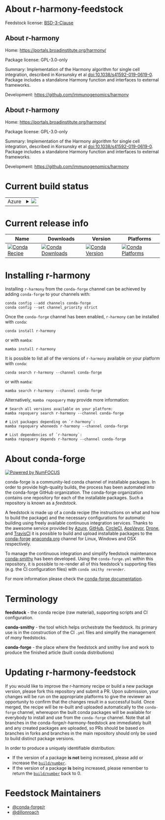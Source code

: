 About r-harmony-feedstock
=========================

Feedstock license: [BSD-3-Clause](https://github.com/conda-forge/r-harmony-feedstock/blob/main/LICENSE.txt)


About r-harmony
---------------

Home: https://portals.broadinstitute.org/harmony/

Package license: GPL-3.0-only

Summary: Implementation of the Harmony algorithm for single cell integration, described in Korsunsky et al <doi:10.1038/s41592-019-0619-0>. Package includes a standalone Harmony function and interfaces to external frameworks.

Development: https://github.com/immunogenomics/harmony

About r-harmony
---------------

Home: https://portals.broadinstitute.org/harmony/

Package license: GPL-3.0-only

Summary: Implementation of the Harmony algorithm for single cell integration, described in Korsunsky et al <doi:10.1038/s41592-019-0619-0>. Package includes a standalone Harmony function and interfaces to external frameworks.

Development: https://github.com/immunogenomics/harmony

Current build status
====================


<table>
    
  <tr>
    <td>Azure</td>
    <td>
      <details>
        <summary>
          <a href="https://dev.azure.com/conda-forge/feedstock-builds/_build/latest?definitionId=21709&branchName=main">
            <img src="https://dev.azure.com/conda-forge/feedstock-builds/_apis/build/status/r-harmony-feedstock?branchName=main">
          </a>
        </summary>
        <table>
          <thead><tr><th>Variant</th><th>Status</th></tr></thead>
          <tbody><tr>
              <td>linux_64_r_base4.3</td>
              <td>
                <a href="https://dev.azure.com/conda-forge/feedstock-builds/_build/latest?definitionId=21709&branchName=main">
                  <img src="https://dev.azure.com/conda-forge/feedstock-builds/_apis/build/status/r-harmony-feedstock?branchName=main&jobName=linux&configuration=linux%20linux_64_r_base4.3" alt="variant">
                </a>
              </td>
            </tr><tr>
              <td>linux_64_r_base4.4</td>
              <td>
                <a href="https://dev.azure.com/conda-forge/feedstock-builds/_build/latest?definitionId=21709&branchName=main">
                  <img src="https://dev.azure.com/conda-forge/feedstock-builds/_apis/build/status/r-harmony-feedstock?branchName=main&jobName=linux&configuration=linux%20linux_64_r_base4.4" alt="variant">
                </a>
              </td>
            </tr><tr>
              <td>linux_aarch64_r_base4.3</td>
              <td>
                <a href="https://dev.azure.com/conda-forge/feedstock-builds/_build/latest?definitionId=21709&branchName=main">
                  <img src="https://dev.azure.com/conda-forge/feedstock-builds/_apis/build/status/r-harmony-feedstock?branchName=main&jobName=linux&configuration=linux%20linux_aarch64_r_base4.3" alt="variant">
                </a>
              </td>
            </tr><tr>
              <td>linux_aarch64_r_base4.4</td>
              <td>
                <a href="https://dev.azure.com/conda-forge/feedstock-builds/_build/latest?definitionId=21709&branchName=main">
                  <img src="https://dev.azure.com/conda-forge/feedstock-builds/_apis/build/status/r-harmony-feedstock?branchName=main&jobName=linux&configuration=linux%20linux_aarch64_r_base4.4" alt="variant">
                </a>
              </td>
            </tr><tr>
              <td>linux_ppc64le_r_base4.3</td>
              <td>
                <a href="https://dev.azure.com/conda-forge/feedstock-builds/_build/latest?definitionId=21709&branchName=main">
                  <img src="https://dev.azure.com/conda-forge/feedstock-builds/_apis/build/status/r-harmony-feedstock?branchName=main&jobName=linux&configuration=linux%20linux_ppc64le_r_base4.3" alt="variant">
                </a>
              </td>
            </tr><tr>
              <td>linux_ppc64le_r_base4.4</td>
              <td>
                <a href="https://dev.azure.com/conda-forge/feedstock-builds/_build/latest?definitionId=21709&branchName=main">
                  <img src="https://dev.azure.com/conda-forge/feedstock-builds/_apis/build/status/r-harmony-feedstock?branchName=main&jobName=linux&configuration=linux%20linux_ppc64le_r_base4.4" alt="variant">
                </a>
              </td>
            </tr><tr>
              <td>osx_64_r_base4.3</td>
              <td>
                <a href="https://dev.azure.com/conda-forge/feedstock-builds/_build/latest?definitionId=21709&branchName=main">
                  <img src="https://dev.azure.com/conda-forge/feedstock-builds/_apis/build/status/r-harmony-feedstock?branchName=main&jobName=osx&configuration=osx%20osx_64_r_base4.3" alt="variant">
                </a>
              </td>
            </tr><tr>
              <td>osx_64_r_base4.4</td>
              <td>
                <a href="https://dev.azure.com/conda-forge/feedstock-builds/_build/latest?definitionId=21709&branchName=main">
                  <img src="https://dev.azure.com/conda-forge/feedstock-builds/_apis/build/status/r-harmony-feedstock?branchName=main&jobName=osx&configuration=osx%20osx_64_r_base4.4" alt="variant">
                </a>
              </td>
            </tr><tr>
              <td>osx_arm64_r_base4.3</td>
              <td>
                <a href="https://dev.azure.com/conda-forge/feedstock-builds/_build/latest?definitionId=21709&branchName=main">
                  <img src="https://dev.azure.com/conda-forge/feedstock-builds/_apis/build/status/r-harmony-feedstock?branchName=main&jobName=osx&configuration=osx%20osx_arm64_r_base4.3" alt="variant">
                </a>
              </td>
            </tr><tr>
              <td>osx_arm64_r_base4.4</td>
              <td>
                <a href="https://dev.azure.com/conda-forge/feedstock-builds/_build/latest?definitionId=21709&branchName=main">
                  <img src="https://dev.azure.com/conda-forge/feedstock-builds/_apis/build/status/r-harmony-feedstock?branchName=main&jobName=osx&configuration=osx%20osx_arm64_r_base4.4" alt="variant">
                </a>
              </td>
            </tr><tr>
              <td>win_64_r_base4.3</td>
              <td>
                <a href="https://dev.azure.com/conda-forge/feedstock-builds/_build/latest?definitionId=21709&branchName=main">
                  <img src="https://dev.azure.com/conda-forge/feedstock-builds/_apis/build/status/r-harmony-feedstock?branchName=main&jobName=win&configuration=win%20win_64_r_base4.3" alt="variant">
                </a>
              </td>
            </tr><tr>
              <td>win_64_r_base4.4</td>
              <td>
                <a href="https://dev.azure.com/conda-forge/feedstock-builds/_build/latest?definitionId=21709&branchName=main">
                  <img src="https://dev.azure.com/conda-forge/feedstock-builds/_apis/build/status/r-harmony-feedstock?branchName=main&jobName=win&configuration=win%20win_64_r_base4.4" alt="variant">
                </a>
              </td>
            </tr>
          </tbody>
        </table>
      </details>
    </td>
  </tr>
</table>

Current release info
====================

| Name | Downloads | Version | Platforms |
| --- | --- | --- | --- |
| [![Conda Recipe](https://img.shields.io/badge/recipe-r--harmony-green.svg)](https://anaconda.org/conda-forge/r-harmony) | [![Conda Downloads](https://img.shields.io/conda/dn/conda-forge/r-harmony.svg)](https://anaconda.org/conda-forge/r-harmony) | [![Conda Version](https://img.shields.io/conda/vn/conda-forge/r-harmony.svg)](https://anaconda.org/conda-forge/r-harmony) | [![Conda Platforms](https://img.shields.io/conda/pn/conda-forge/r-harmony.svg)](https://anaconda.org/conda-forge/r-harmony) |

Installing r-harmony
====================

Installing `r-harmony` from the `conda-forge` channel can be achieved by adding `conda-forge` to your channels with:

```
conda config --add channels conda-forge
conda config --set channel_priority strict
```

Once the `conda-forge` channel has been enabled, `r-harmony` can be installed with `conda`:

```
conda install r-harmony
```

or with `mamba`:

```
mamba install r-harmony
```

It is possible to list all of the versions of `r-harmony` available on your platform with `conda`:

```
conda search r-harmony --channel conda-forge
```

or with `mamba`:

```
mamba search r-harmony --channel conda-forge
```

Alternatively, `mamba repoquery` may provide more information:

```
# Search all versions available on your platform:
mamba repoquery search r-harmony --channel conda-forge

# List packages depending on `r-harmony`:
mamba repoquery whoneeds r-harmony --channel conda-forge

# List dependencies of `r-harmony`:
mamba repoquery depends r-harmony --channel conda-forge
```


About conda-forge
=================

[![Powered by
NumFOCUS](https://img.shields.io/badge/powered%20by-NumFOCUS-orange.svg?style=flat&colorA=E1523D&colorB=007D8A)](https://numfocus.org)

conda-forge is a community-led conda channel of installable packages.
In order to provide high-quality builds, the process has been automated into the
conda-forge GitHub organization. The conda-forge organization contains one repository
for each of the installable packages. Such a repository is known as a *feedstock*.

A feedstock is made up of a conda recipe (the instructions on what and how to build
the package) and the necessary configurations for automatic building using freely
available continuous integration services. Thanks to the awesome service provided by
[Azure](https://azure.microsoft.com/en-us/services/devops/), [GitHub](https://github.com/),
[CircleCI](https://circleci.com/), [AppVeyor](https://www.appveyor.com/),
[Drone](https://cloud.drone.io/welcome), and [TravisCI](https://travis-ci.com/)
it is possible to build and upload installable packages to the
[conda-forge](https://anaconda.org/conda-forge) [anaconda.org](https://anaconda.org/)
channel for Linux, Windows and OSX respectively.

To manage the continuous integration and simplify feedstock maintenance
[conda-smithy](https://github.com/conda-forge/conda-smithy) has been developed.
Using the ``conda-forge.yml`` within this repository, it is possible to re-render all of
this feedstock's supporting files (e.g. the CI configuration files) with ``conda smithy rerender``.

For more information please check the [conda-forge documentation](https://conda-forge.org/docs/).

Terminology
===========

**feedstock** - the conda recipe (raw material), supporting scripts and CI configuration.

**conda-smithy** - the tool which helps orchestrate the feedstock.
                   Its primary use is in the construction of the CI ``.yml`` files
                   and simplify the management of *many* feedstocks.

**conda-forge** - the place where the feedstock and smithy live and work to
                  produce the finished article (built conda distributions)


Updating r-harmony-feedstock
============================

If you would like to improve the r-harmony recipe or build a new
package version, please fork this repository and submit a PR. Upon submission,
your changes will be run on the appropriate platforms to give the reviewer an
opportunity to confirm that the changes result in a successful build. Once
merged, the recipe will be re-built and uploaded automatically to the
`conda-forge` channel, whereupon the built conda packages will be available for
everybody to install and use from the `conda-forge` channel.
Note that all branches in the conda-forge/r-harmony-feedstock are
immediately built and any created packages are uploaded, so PRs should be based
on branches in forks and branches in the main repository should only be used to
build distinct package versions.

In order to produce a uniquely identifiable distribution:
 * If the version of a package **is not** being increased, please add or increase
   the [``build/number``](https://docs.conda.io/projects/conda-build/en/latest/resources/define-metadata.html#build-number-and-string).
 * If the version of a package **is** being increased, please remember to return
   the [``build/number``](https://docs.conda.io/projects/conda-build/en/latest/resources/define-metadata.html#build-number-and-string)
   back to 0.

Feedstock Maintainers
=====================

* [@conda-forge/r](https://github.com/orgs/conda-forge/teams/r/)
* [@dillonroach](https://github.com/dillonroach/)

